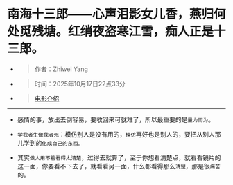 # 南海十三郎——心声泪影女儿香，燕归何处觅残塘。红绡夜盗寒江雪，痴人正是十三郎。
- >作者：Zhiwei Yang
- >时间：2025年10月17日22点33分
- >[电影介绍](https://movie.douban.com/subject/1303913/)
---
- 感情的事，放出去倒容易，要收回来可就难了，所以最重要的是`量力而为`。

- `学我者生像我者死`：模仿别人是没有用的，`模仿`再好也是别人的，要把从别人那儿学到的`化成自己的东西`。

- 其实`做人用不着看得太清楚`，过得去就算了，至于你想看清楚点，就看看镜片的这一面，你要看不下去了，就看看另一面，什么都看得那么`清楚`，那是很`痛苦`的。